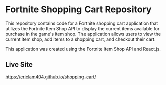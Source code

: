 # Fortnite Shopping Cart Repository
This repository contains code for a Fortnite shopping cart application that utilizes the Fortnite Item Shop API to display the current items available for purchase in the game's item shop. The application allows users to view the current item shop, add items to a shopping cart, and checkout their cart.

This application was created using the Fortnite Item Shop API and React.js.

## Live Site
https://ericlam404.github.io/shopping-cart/
